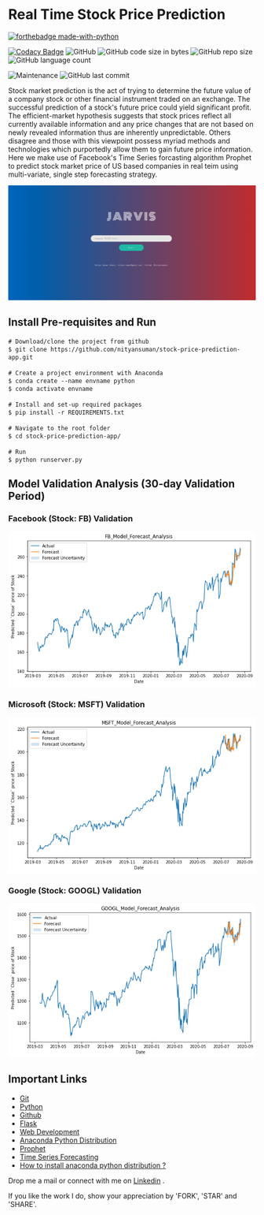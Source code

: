 # Real Time Stock Price Prediction
[![forthebadge made-with-python](http://ForTheBadge.com/images/badges/made-with-python.svg)](https://www.python.org/)

[![Codacy Badge](https://api.codacy.com/project/badge/Grade/3d93ddbea81b4c589955df3e8fa18617)](https://app.codacy.com/manual/nityansuman/warren?utm_source=github.com&utm_medium=referral&utm_content=nityansuman/warren&utm_campaign=Badge_Grade_Settings)
![GitHub](https://img.shields.io/github/license/nityansuman/warren)
![GitHub code size in bytes](https://img.shields.io/github/languages/code-size/nityansuman/warren)
![GitHub repo size](https://img.shields.io/github/repo-size/nityansuman/warren)
![GitHub language count](https://img.shields.io/github/languages/count/nityansuman/warren)

![Maintenance](https://img.shields.io/maintenance/yes/2020)
![GitHub last commit](https://img.shields.io/github/last-commit/nityansuman/warren)

Stock market prediction is the act of trying to determine the future value of a company stock or other financial instrument traded on an exchange. The successful prediction of a stock's future price could yield significant profit. The efficient-market hypothesis suggests that stock prices reflect all currently available information and any price changes that are not based on newly revealed information thus are inherently unpredictable. Others disagree and those with this viewpoint possess myriad methods and technologies which purportedly allow them to gain future price information.
Here we make use of Facebook's Time Series forcasting algorithm Prophet to predict stock market price of US based companies in real teim using multi-variate, single step forecasting strategy.

![Header](src/static/images/header.png)

## Install Pre-requisites and Run

```
# Download/clone the project from github
$ git clone https://github.com/nityansuman/stock-price-prediction-app.git

# Create a project environment with Anaconda
$ conda create --name envname python
$ conda activate envname

# Install and set-up required packages
$ pip install -r REQUIREMENTS.txt

# Navigate to the root folder
$ cd stock-price-prediction-app/

# Run
$ python runserver.py
```

## Model Validation Analysis (30-day Validation Period)

### Facebook (Stock: FB) Validation
![FB_validation](src/static/images/fb_forecast_30_day_validation.png)


### Microsoft (Stock: MSFT) Validation
![FB_validation](src/static/images/msft_forecast_30day_validation.png)

### Google (Stock: GOOGL) Validation
![FB_validation](src/static/images/googl_forecast_30day_validation.png)

## Important Links

* [Git](https://git-scm.com/)
* [Python](https://python.org/)
* [Github](https://github.com/)
* [Flask](http://flask.pocoo.org/)
* [Web Development](https://w3schoo.com/)
* [Anaconda Python Distribution](https://conda.io)
* [Prophet](https://facebook.github.io/prophet/)
* [Time Series Forecasting](https://machinelearningmastery.com/time-series-forecasting/)
* [How to install anaconda python distribution ?](https://docs.anaconda.com/anaconda/install/)

Drop me a mail or connect with me on [Linkedin](https://linkedin.com/in/kumar-nityan-suman/) .

If you like the work I do, show your appreciation by 'FORK', 'STAR' and 'SHARE'.